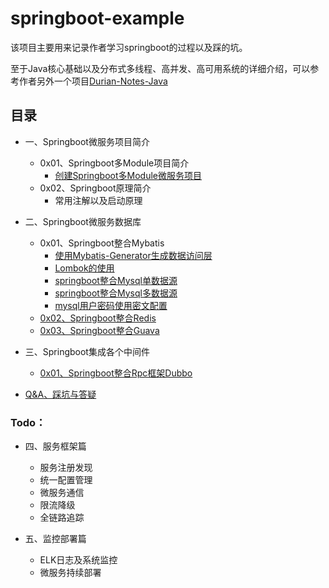 # springboot-example
   该项目主要用来记录作者学习springboot的过程以及踩的坑。
   
   至于Java核心基础以及分布式多线程、高并发、高可用系统的详细介绍，可以参考作者另外一个项目[Durian-Notes-Java](https://github.com/DurianCoder/Durian-Notes-Java)
    
<!-- GFM-TOC -->
## 目录
* 一、Springboot微服务项目简介
    * 0x01、Springboot多Module项目简介
        * [创建Springboot多Module微服务项目](https://github.com/DurianCoder/springboot-example/blob/master/notes/Springboot创建多Module微服务项目.md)
    * 0x02、Springboot原理简介
        * 常用注解以及启动原理

* 二、Springboot微服务数据库
    * 0x01、Springboot整合Mybatis
        * [使用Mybatis-Generator生成数据访问层](https://github.com/DurianCoder/springboot-example/blob/master/notes/Mybatis-Generator生成数据访问层.md)
        - [Lombok的使用](https://github.com/DurianCoder/springboot-example/blob/master/notes/Lombok的使用.md)
        - [springboot整合Mysql单数据源](https://github.com/DurianCoder/springboot-example/blob/master/notes/springboot整合Mysql单数据源.md)
        - [springboot整合Mysql多数据源](https://github.com/DurianCoder/springboot-example/blob/master/notes/springboot整合Mysql多数据源.md)
        - [mysql用户密码使用密文配置](https://github.com/DurianCoder/springboot-example/blob/master/notes/mysql用户密码使用密文配置.md)
    * [0x02、Springboot整合Redis](https://github.com/DurianCoder/springboot-example/blob/master/notes/Springboot集成JedisCluster.md)
    * [0x03、Springboot整合Guava](https://github.com/DurianCoder/springboot-example/blob/master/notes/Springboot集成GuavaCache实现本地缓存.md)

* 三、Springboot集成各个中间件
    * [0x01、Springboot整合Rpc框架Dubbo](https://github.com/DurianCoder/springboot-example/blob/master/notes/Springboot整合Rpc框架Dubbo.md)

* [Q&A、踩坑与答疑](https://github.com/DurianCoder/springboot-example/blob/master/notes/踩坑与答疑.md)

<!-- GFM-TOC -->

### Todo：
* 四、服务框架篇
   - 服务注册发现
   - 统一配置管理
   - 微服务通信
   - 限流降级
   - 全链路追踪

* 五、监控部署篇
   - ELK日志及系统监控
   - 微服务持续部署

